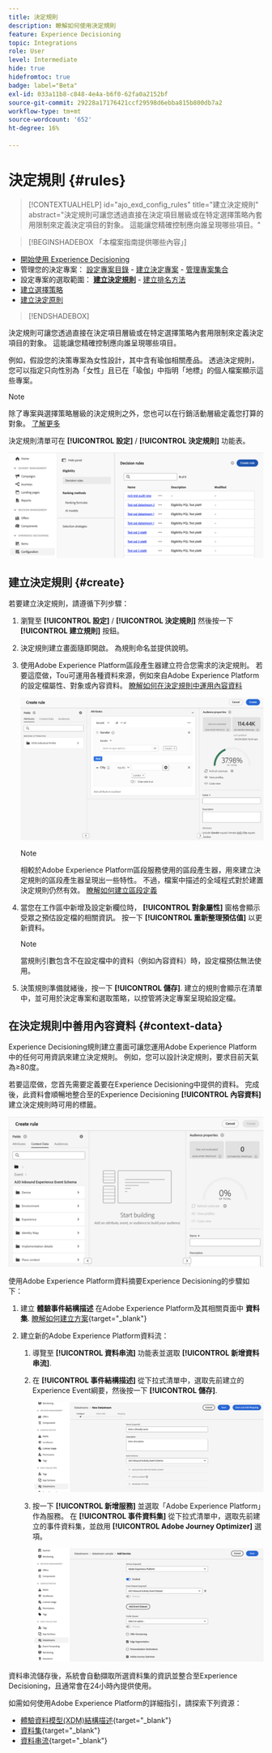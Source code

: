 ```yaml
---
title: 決定規則
description: 瞭解如何使用決定規則
feature: Experience Decisioning
topic: Integrations
role: User
level: Intermediate
hide: true
hidefromtoc: true
badge: label="Beta"
exl-id: 033a11b8-c848-4e4a-b6f0-62fa0a2152bf
source-git-commit: 29228a17176421ccf29598d6ebba815b800db7a2
workflow-type: tm+mt
source-wordcount: '652'
ht-degree: 16%

---
```


# 決定規則 {#rules}

>[!CONTEXTUALHELP]
>id="ajo_exd_config_rules"
>title="建立決定規則"
>abstract="決定規則可讓您透過直接在決定項目層級或在特定選擇策略內套用限制來定義決定項目的對象。 這能讓您精確控制應向誰呈現哪些項目。"

>[!BEGINSHADEBOX 「本檔案指南提供哪些內容」]

* [開始使用 Experience Decisioning](gs-experience-decisioning.md)
* 管理您的決定專案： [設定專案目錄](catalogs.md) - [建立決定專案](items.md) - [管理專案集合](collections.md)
* 設定專案的選取範圍： **[建立決定規則](rules.md)** - [建立排名方法](ranking.md)
* [建立選擇策略](selection-strategies.md)
* [建立決定原則](create-decision.md)

>[!ENDSHADEBOX]

決定規則可讓您透過直接在決定項目層級或在特定選擇策略內套用限制來定義決定項目的對象。 這能讓您精確控制應向誰呈現哪些項目。

例如，假設您的決策專案為女性設計，其中含有瑜伽相關產品。 透過決定規則，您可以指定只向性別為「女性」且已在「瑜伽」中指明「地標」的個人檔案顯示這些專案。

>[!NOTE]
>
>除了專案與選擇策略層級的決定規則之外，您也可以在行銷活動層級定義您打算的對象。 [了解更多](../campaigns/create-campaign.md#audience)

決定規則清單可在 **[!UICONTROL 設定]** / **[!UICONTROL 決定規則]** 功能表。

![](assets/decision-rules-list.png)

## 建立決定規則 {#create}

若要建立決定規則，請遵循下列步驟：

1. 瀏覽至 **[!UICONTROL 設定]** / **[!UICONTROL 決定規則]** 然後按一下 **[!UICONTROL 建立規則]** 按鈕。

1. 決定規則建立畫面隨即開啟。 為規則命名並提供說明。

1. 使用Adobe Experience Platform區段產生器建立符合您需求的決定規則。 若要這麼做，Tou可運用各種資料來源，例如來自Adobe Experience Platform的設定檔屬性、對象或內容資料。 [瞭解如何在決定規則中運用內容資料](#context-data)

   ![](assets/decision-rules-build.png)

   >[!NOTE]
   >
   >相較於Adobe Experience Platform區段服務使用的區段產生器，用來建立決定規則的區段產生器呈現出一些特性。  不過，檔案中描述的全域程式對於建置決定規則仍然有效。 [瞭解如何建立區段定義](../audience/creating-a-segment-definition.md)

1. 當您在工作區中新增及設定新欄位時， **[!UICONTROL 對象屬性]** 窗格會顯示受眾之預估設定檔的相關資訊。 按一下 **[!UICONTROL 重新整理預估值]** 以更新資料。

   >[!NOTE]
   >
   >當規則引數包含不在設定檔中的資料（例如內容資料）時，設定檔預估無法使用。

1. 決策規則準備就緒後，按一下 **[!UICONTROL 儲存]**. 建立的規則會顯示在清單中，並可用於決定專案和選取策略，以控管將決定專案呈現給設定檔。

## 在決定規則中善用內容資料 {#context-data}

Experience Decisioning規則建立畫面可讓您運用Adobe Experience Platform中的任何可用資訊來建立決定規則。 例如，您可以設計決定規則，要求目前天氣為≥80度。

若要這麼做，您首先需要定義要在Experience Decisioning中提供的資料。 完成後，此資料會順暢地整合至的Experience Decisioning **[!UICONTROL 內容資料]** 建立決定規則時可用的標籤。

![](assets/decision-rules-context.png)

使用Adobe Experience Platform資料摘要Experience Decisioning的步驟如下：

1. 建立 **體驗事件結構描述**  在Adobe Experience Platform及其相關頁面中 **資料集**. [瞭解如何建立方案](https://experienceleague.adobe.com/en/docs/experience-platform/xdm/ui/resources/schemas){target="_blank"}

1. 建立新的Adobe Experience Platform資料流：

   1. 導覽至 **[!UICONTROL 資料串流]** 功能表並選取 **[!UICONTROL 新增資料串流]**.

   1. 在 **[!UICONTROL 事件結構描述]** 從下拉式清單中，選取先前建立的Experience Event綱要，然後按一下 **[!UICONTROL 儲存]**.

      ![](assets/decision-rule-context-datastream.png)

   1. 按一下 **[!UICONTROL 新增服務]** 並選取「Adobe Experience Platform」作為服務。 在 **[!UICONTROL 事件資料集]** 從下拉式清單中，選取先前建立的事件資料集，並啟用 **[!UICONTROL Adobe Journey Optimizer]** 選項。

      ![](assets/decision-rules-context-datastream-service.png)

資料串流儲存後，系統會自動擷取所選資料集的資訊並整合至Experience Decisioning，且通常會在24小時內提供使用。

如需如何使用Adobe Experience Platform的詳細指引，請探索下列資源：

* [體驗資料模型(XDM)結構描述](https://experienceleague.adobe.com/en/docs/experience-platform/xdm/schema/composition){target="_blank"}
* [資料集](https://experienceleague.adobe.com/en/docs/experience-platform/catalog/datasets/overview){target="_blank"}
* [資料串流](https://experienceleague.adobe.com/en/docs/experience-platform/datastreams/overview){target="_blank"}
